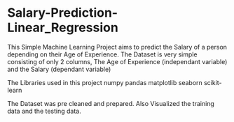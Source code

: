 # Salary-Prediction-Linear_Regression

This Simple Machine Learning Project aims to predict the Salary of a person depending on their Age of Experience.
The Dataset is very simple consisting of only 2 columns, The Age of Experience (independant variable) and the Salary (dependant variable)

The Libraries used in this project
numpy
pandas
matplotlib
seaborn
scikit-learn

The Dataset was pre cleaned and prepared.
Also Visualized the training data and the testing data.
